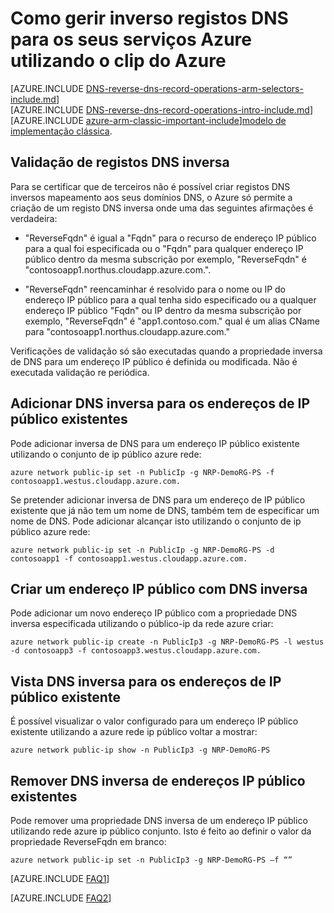 <properties
   pageTitle="Gerir os registos DNS inverso para os seus serviços Azure utilizando o clip do Azure | Microsoft Azure"
   description="Como gerir os registos DNS inverso ou registos de PTR para serviços Azure utilizando o clip do Azure no Gestor de recursos"
   services="DNS"
   documentationCenter="na"
   authors="s-malone"
   manager="carmonm"
   editor=""
   tags="azure-resource-manager"
/>
<tags
   ms.service="DNS"
   ms.devlang="na"
   ms.topic="article"
   ms.tgt_pltfrm="na"
   ms.workload="infrastructure-services"
   ms.date="10/28/2016"
   ms.author="smalone" />

# <a name="how-to-manage-reverse-dns-records-for-your-azure-services-using-the-azure-cli"></a>Como gerir inverso registos DNS para os seus serviços Azure utilizando o clip do Azure

[AZURE.INCLUDE [DNS-reverse-dns-record-operations-arm-selectors-include.md](../../includes/dns-reverse-dns-record-operations-arm-selectors-include.md)]
<BR>
[AZURE.INCLUDE [DNS-reverse-dns-record-operations-intro-include.md](../../includes/dns-reverse-dns-record-operations-intro-include.md)]
<BR>
[AZURE.INCLUDE [azure-arm-classic-important-include](../../includes/learn-about-deployment-models-rm-include.md)][modelo de implementação clássica](dns-reverse-dns-record-operations-classic-ps.md).

## <a name="validation-of-reverse-dns-records"></a>Validação de registos DNS inversa
Para se certificar que de terceiros não é possível criar registos DNS inversos mapeamento aos seus domínios DNS, o Azure só permite a criação de um registo DNS inversa onde uma das seguintes afirmações é verdadeira:

- "ReverseFqdn" é igual a "Fqdn" para o recurso de endereço IP público para a qual foi especificada ou o "Fqdn" para qualquer endereço IP público dentro da mesma subscrição por exemplo, "ReverseFqdn" é "contosoapp1.northus.cloudapp.azure.com.".

- "ReverseFqdn" reencaminhar é resolvido para o nome ou IP do endereço IP público para a qual tenha sido especificado ou a qualquer endereço IP público "Fqdn" ou IP dentro da mesma subscrição por exemplo, "ReverseFqdn" é "app1.contoso.com." qual é um alias CName para "contosoapp1.northus.cloudapp.azure.com."

Verificações de validação só são executadas quando a propriedade inversa de DNS para um endereço IP público é definida ou modificada. Não é executada validação re periódica.

## <a name="add-reverse-dns-to-existing-public-ip-addresses"></a>Adicionar DNS inversa para os endereços de IP público existentes
Pode adicionar inversa de DNS para um endereço IP público existente utilizando o conjunto de ip público azure rede:

    azure network public-ip set -n PublicIp -g NRP-DemoRG-PS -f contosoapp1.westus.cloudapp.azure.com.

Se pretender adicionar inversa de DNS para um endereço de IP público existente que já não tem um nome de DNS, também tem de especificar um nome de DNS. Pode adicionar alcançar isto utilizando o conjunto de ip público azure rede:

    azure network public-ip set -n PublicIp -g NRP-DemoRG-PS -d contosoapp1 -f contosoapp1.westus.cloudapp.azure.com.

## <a name="create-a-public-ip-address-with-reverse-dns"></a>Criar um endereço IP público com DNS inversa
Pode adicionar um novo endereço IP público com a propriedade DNS inversa especificada utilizando o público-ip da rede azure criar:

    azure network public-ip create -n PublicIp3 -g NRP-DemoRG-PS -l westus -d contosoapp3 -f contosoapp3.westus.cloudapp.azure.com.

## <a name="view-reverse-dns-for-existing-public-ip-addresses"></a>Vista DNS inversa para os endereços de IP público existente
É possível visualizar o valor configurado para um endereço IP público existente utilizando a azure rede ip público voltar a mostrar:

    azure network public-ip show -n PublicIp3 -g NRP-DemoRG-PS

## <a name="remove-reverse-dns-from-existing-public-ip-addresses"></a>Remover DNS inversa de endereços IP público existentes
Pode remover uma propriedade DNS inversa de um endereço IP público utilizando rede azure ip público conjunto. Isto é feito ao definir o valor da propriedade ReverseFqdn em branco:

    azure network public-ip set -n PublicIp3 -g NRP-DemoRG-PS –f “”

[AZURE.INCLUDE [FAQ1](../../includes/dns-reverse-dns-record-operations-faq-host-own-arpa-zone-include.md)]

[AZURE.INCLUDE [FAQ2](../../includes/dns-reverse-dns-record-operations-faq-arm-include.md)]
